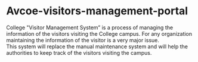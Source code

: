 # Avcoe-visitors-management-portal
College "Visitor Management System” is a process of managing the information of the visitors visiting the College campus. 
For any organization maintaining the information of the visitor is a very major issue.  
This system will replace the manual maintenance system and will help the authorities to keep track of the visitors visiting the campus.

